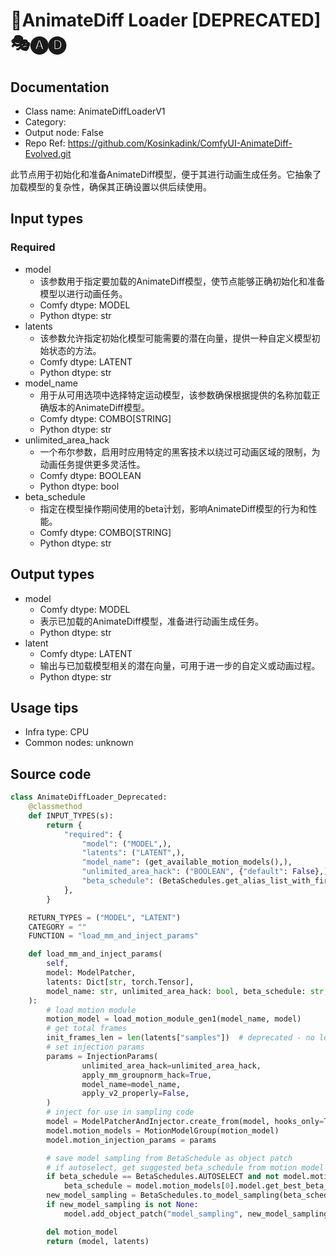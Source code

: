 # 🚫AnimateDiff Loader [DEPRECATED] 🎭🅐🅓
## Documentation
- Class name: AnimateDiffLoaderV1
- Category: 
- Output node: False
- Repo Ref: https://github.com/Kosinkadink/ComfyUI-AnimateDiff-Evolved.git

此节点用于初始化和准备AnimateDiff模型，便于其进行动画生成任务。它抽象了加载模型的复杂性，确保其正确设置以供后续使用。

## Input types
### Required
- model
    - 该参数用于指定要加载的AnimateDiff模型，使节点能够正确初始化和准备模型以进行动画任务。
    - Comfy dtype: MODEL
    - Python dtype: str
- latents
    - 该参数允许指定初始化模型可能需要的潜在向量，提供一种自定义模型初始状态的方法。
    - Comfy dtype: LATENT
    - Python dtype: str
- model_name
    - 用于从可用选项中选择特定运动模型，该参数确保根据提供的名称加载正确版本的AnimateDiff模型。
    - Comfy dtype: COMBO[STRING]
    - Python dtype: str
- unlimited_area_hack
    - 一个布尔参数，启用时应用特定的黑客技术以绕过可动画区域的限制，为动画任务提供更多灵活性。
    - Comfy dtype: BOOLEAN
    - Python dtype: bool
- beta_schedule
    - 指定在模型操作期间使用的beta计划，影响AnimateDiff模型的行为和性能。
    - Comfy dtype: COMBO[STRING]
    - Python dtype: str

## Output types
- model
    - Comfy dtype: MODEL
    - 表示已加载的AnimateDiff模型，准备进行动画生成任务。
    - Python dtype: str
- latent
    - Comfy dtype: LATENT
    - 输出与已加载模型相关的潜在向量，可用于进一步的自定义或动画过程。
    - Python dtype: str

## Usage tips
- Infra type: CPU
- Common nodes: unknown

## Source code
```python
class AnimateDiffLoader_Deprecated:
    @classmethod
    def INPUT_TYPES(s):
        return {
            "required": {
                "model": ("MODEL",),
                "latents": ("LATENT",),
                "model_name": (get_available_motion_models(),),
                "unlimited_area_hack": ("BOOLEAN", {"default": False},),
                "beta_schedule": (BetaSchedules.get_alias_list_with_first_element(BetaSchedules.SQRT_LINEAR),),
            },
        }

    RETURN_TYPES = ("MODEL", "LATENT")
    CATEGORY = ""
    FUNCTION = "load_mm_and_inject_params"

    def load_mm_and_inject_params(
        self,
        model: ModelPatcher,
        latents: Dict[str, torch.Tensor],
        model_name: str, unlimited_area_hack: bool, beta_schedule: str,
    ):
        # load motion module
        motion_model = load_motion_module_gen1(model_name, model)
        # get total frames
        init_frames_len = len(latents["samples"])  # deprecated - no longer used for anything lol
        # set injection params
        params = InjectionParams(
                unlimited_area_hack=unlimited_area_hack,
                apply_mm_groupnorm_hack=True,
                model_name=model_name,
                apply_v2_properly=False,
        )
        # inject for use in sampling code
        model = ModelPatcherAndInjector.create_from(model, hooks_only=True)
        model.motion_models = MotionModelGroup(motion_model)
        model.motion_injection_params = params

        # save model sampling from BetaSchedule as object patch
        # if autoselect, get suggested beta_schedule from motion model
        if beta_schedule == BetaSchedules.AUTOSELECT and not model.motion_models.is_empty():
            beta_schedule = model.motion_models[0].model.get_best_beta_schedule(log=True)
        new_model_sampling = BetaSchedules.to_model_sampling(beta_schedule, model)
        if new_model_sampling is not None:
            model.add_object_patch("model_sampling", new_model_sampling)

        del motion_model
        return (model, latents)